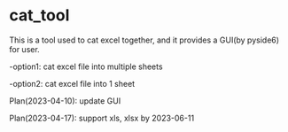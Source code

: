 # cat_tool

This is a tool used to cat excel together, and it provides a GUI(by pyside6) for user.

-option1: cat excel file into multiple sheets

-option2: cat excel file into 1 sheet


Plan(2023-04-10): update GUI

Plan(2023-04-17): support xls, xlsx by 2023-06-11
